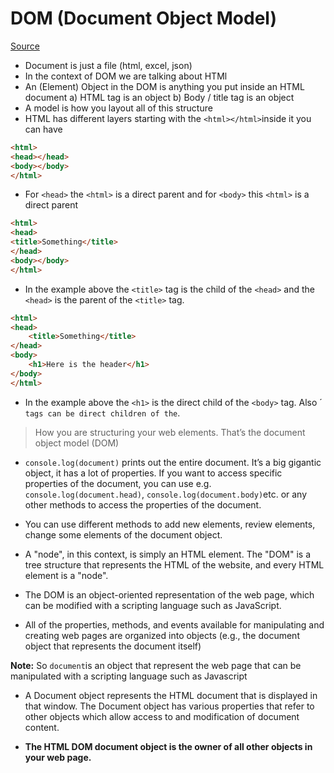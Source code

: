 # DOM (Document Object Model)

[Source](https://www.youtube.com/watch?v=XD7fYLQeQIg)

* Document is just a file (html, excel, json)
* In the context of DOM we are talking about HTMl
* An (Element) Object in the DOM is anything you put inside an HTML document
	a) HTML tag is an object
	b) Body / title tag is an object
* A model is how you layout all of this structure
* HTML has different layers starting with the `<html></html>`inside it you can have 

```html
<html>
<head></head>
<body></body>
</html>
``` 
* For `<head>` the `<html>` is a direct parent and for `<body>` this `<html>` is a direct parent

```html
<html>
<head>
<title>Something</title>
</head>
<body></body>
</html>
```

* In the example above the `<title>` tag is the child of the `<head>` and the `<head>` is the parent of the `<title>` tag. 

```html
<html>
<head>
	<title>Something</title>
</head>
<body>
	<h1>Here is the header</h1>
</body>
</html>
```

* In the example above the `<h1>` is the direct child of the `<body>` tag. Also ´<div>` tags can be direct children of the `<body>.

> How you are structuring your web elements. That’s the document object model (DOM)

* `console.log(document)` prints out the entire document. It’s a big gigantic object, it has a lot of properties. If you want to access specific properties of the document, you can use e.g. `console.log(document.head)`, `console.log(document.body)`etc. or any other methods to access the properties of the document.

* You can use different methods to add new elements, review elements, change some elements of the document object.

* A "node", in this context, is simply an HTML element. The "DOM" is a tree structure that represents the HTML of the website, and every HTML element is a "node".

* The DOM is an object-oriented representation of the web page, which can be modified with a scripting language such as JavaScript.

* All of the properties, methods, and events available for manipulating and creating web pages are organized into objects (e.g., the document object that represents the document itself)

**Note:** So `document`is an object that represent the web page that can be manipulated with a scripting language such as Javascript

* A Document object represents the HTML document that is displayed in that window. The Document object has various properties that refer to other objects which allow access to and modification of document content.

* **The HTML DOM document object is the owner of all other objects in your web page.**
